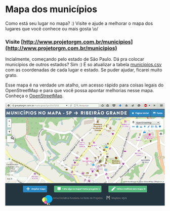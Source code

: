 # Mapa dos municípios
Como está seu lugar no mapa? :) Visite e ajude a melhorar o mapa dos lugares que vocẽ conhece ou mais gosta \o/

### Visite [http://www.projetorgm.com.br/municipios](http://www.projetorgm.com.br/municipios)

Incialmente, começando pelo estado de São Paulo. Dá pra colocar municípios de outros estados? Sim :) É so atualizar a tabela [municipios.csv](municipios.csv) com as coordenadas de cada lugar e estado. Se puder ajudar, ficarei muito grato.

Esse mapa é na verdade um atalho, um acesso rápido para coisas legais do OpenStreetMap e para que você possa apontar melhorias nesse mapa. Conheça o [OpenStreetMap](http://www.openstreetmap.com.br/).

![imagem...](sample.png)
